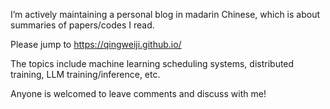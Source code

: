 I’m actively maintaining a personal blog in madarin Chinese, which is about summaries of papers/codes I read. 

Please jump to https://qingweiji.github.io/

The topics include machine learning scheduling systems, distributed training, LLM training/inference, etc. 

Anyone is welcomed to leave comments and discuss with me!

